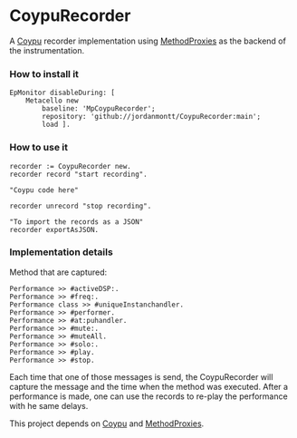 # CoypuRecorder

A [Coypu](https://github.com/lucretiomsp/Coypu) recorder implementation using [MethodProxies](https://github.com/pharo-contributions/MethodProxies) as the backend of the instrumentation.

### How to install it

```Smalltalk
EpMonitor disableDuring: [
	Metacello new
		baseline: 'MpCoypuRecorder';
		repository: 'github://jordanmontt/CoypuRecorder:main';
		load ].
```

### How to use it

```Smalltalk
recorder := CoypuRecorder new.
recorder record "start recording".

"Coypu code here"

recorder unrecord "stop recording".

"To import the records as a JSON"
recorder exportAsJSON.
```

### Implementation details

Method that are captured:

```Smalltalk
Performance >> #activeDSP:.
Performance >> #freq:.
Performance class >> #uniqueInstanchandler.
Performance >> #performer.
Performance >> #at:puhandler.
Performance >> #mute:.
Performance >> #muteAll.
Performance >> #solo:.
Performance >> #play.
Performance >> #stop.
```

Each time that one of those messages is send, the CoypuRecorder will capture the message and the time when the method was executed. After a performance is made, one can use the records to re-play the performance with he same delays.

This project depends on [Coypu](https://github.com/lucretiomsp/Coypu) and [MethodProxies](https://github.com/pharo-contributions/MethodProxies).
